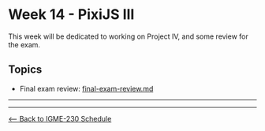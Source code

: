 # Week 14 - PixiJS III
This week will be dedicated to working on Project IV, and some review for the exam.

## Topics
- Final exam review: [final-exam-review.md](../notes/final-exam-review.md)

<hr><hr>

[<-- Back to IGME-230 Schedule](../schedule.md)
